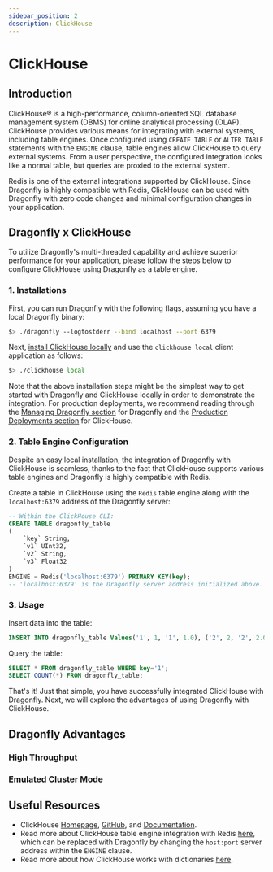 ```yaml
---
sidebar_position: 2
description: ClickHouse
---
```


# ClickHouse

## Introduction

ClickHouse® is a high-performance, column-oriented SQL database management system (DBMS) for online analytical processing (OLAP).
ClickHouse provides various means for integrating with external systems, including table engines.
Once configured using `CREATE TABLE` or `ALTER TABLE` statements with the `ENGINE` clause, table engines allow ClickHouse to query external systems.
From a user perspective, the configured integration looks like a normal table, but queries are proxied to the external system.

Redis is one of the external integrations supported by ClickHouse.
Since Dragonfly is highly compatible with Redis, ClickHouse can be used with Dragonfly with zero code changes and minimal configuration changes in your application.

## Dragonfly x ClickHouse

To utilize Dragonfly's multi-threaded capability and achieve superior performance for your application,
please follow the steps below to configure ClickHouse using Dragonfly as a table engine.

### 1. Installations

First, you can run Dragonfly with the following flags, assuming you have a local Dragonfly binary:

```bash
$> ./dragonfly --logtostderr --bind localhost --port 6379
```

Next, [install ClickHouse locally](https://clickhouse.com/docs/en/install#quick-install) and use the `clickhouse local` client application as follows:

```bash
$> ./clickhouse local
```

Note that the above installation steps might be the simplest way to get started with Dragonfly and ClickHouse locally in order to demonstrate the integration.
For production deployments, we recommend reading through the [Managing Dragonfly section](../managing-dragonfly/managing-dragonfly.md) for Dragonfly
and the [Production Deployments section](https://clickhouse.com/docs/en/install#available-installation-options) for ClickHouse.

### 2. Table Engine Configuration

Despite an easy local installation, the integration of Dragonfly with ClickHouse is seamless,
thanks to the fact that ClickHouse supports various table engines and Dragonfly is highly compatible with Redis.

Create a table in ClickHouse using the `Redis` table engine along with the `localhost:6379` address of the Dragonfly server:

```sql
-- Within the ClickHouse CLI:
CREATE TABLE dragonfly_table
(
    `key` String,
    `v1` UInt32,
    `v2` String,
    `v3` Float32
)
ENGINE = Redis('localhost:6379') PRIMARY KEY(key);
-- 'localhost:6379' is the Dragonfly server address initialized above.
```

### 3. Usage

Insert data into the table:

```sql
INSERT INTO dragonfly_table Values('1', 1, '1', 1.0), ('2', 2, '2', 2.0);
```

Query the table:

```sql
SELECT * FROM dragonfly_table WHERE key='1';
SELECT COUNT(*) FROM dragonfly_table;
```

That's it! Just that simple, you have successfully integrated ClickHouse with Dragonfly.
Next, we will explore the advantages of using Dragonfly with ClickHouse.

## Dragonfly Advantages

### High Throughput

### Emulated Cluster Mode

## Useful Resources

- ClickHouse [Homepage](https://clickhouse.com/), [GitHub](https://github.com/ClickHouse/ClickHouse), and [Documentation](https://clickhouse.com/docs/en/intro).
- Read more about ClickHouse table engine integration with Redis [here](https://clickhouse.com/docs/en/engines/table-engines/integrations/redis),
  which can be replaced with Dragonfly by changing the `host:port` server address within the `ENGINE` clause.
- Read more about how ClickHouse works with dictionaries [here](https://clickhouse.com/docs/en/sql-reference/dictionaries).

